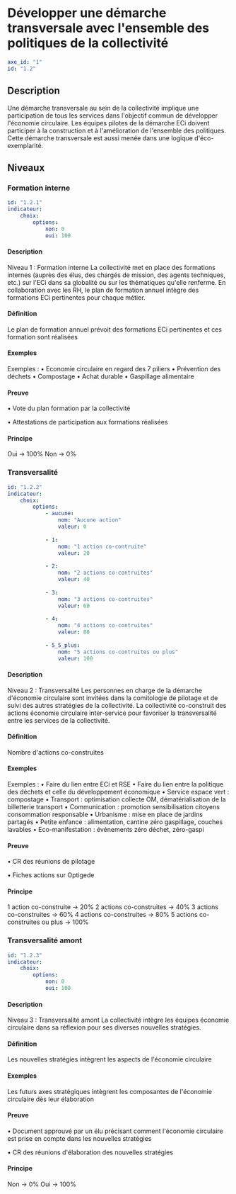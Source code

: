 # Développer une démarche transversale avec l'ensemble des politiques de la collectivité
```yaml
axe_id: "1"
id: "1.2"
```
## Description
Une démarche transversale au sein de la collectivité implique une participation de tous les services dans l'objectif commun de développer l'économie circulaire.
Les équipes pilotes de la démarche ECi doivent participer à la construction et à l'amélioration de l'ensemble des politiques.
Cette démarche transversale est aussi menée dans une logique d'éco-exemplarité.

## Niveaux
### Formation interne
```yaml
id: "1.2.1"
indicateur: 
    choix: 
        options: 
            non: 0
            oui: 100
```

#### Description
Niveau 1 : Formation interne
La collectivité met en place des formations internes (auprès des élus, des chargés de mission, des agents techniques, etc.) sur l'ECi dans sa globalité ou sur les thématiques qu'elle renferme.
En collaboration avec les RH, le plan de formation annuel intègre des formations ECi pertinentes pour chaque métier.

#### Définition
Le plan de formation annuel prévoit des formations ECi pertinentes et ces formation sont réalisées

#### Exemples

Exemples :
• Economie circulaire en regard des 7 piliers
• Prévention des déchets
• Compostage
• Achat durable
• Gaspillage alimentaire

#### Preuve
• Vote du plan formation par la collectivité

• Attestations de participation aux formations réalisées

#### Principe
Oui → 100%
Non → 0%


### Transversalité
```yaml
id: "1.2.2"
indicateur: 
    choix: 
        options:         
            - aucune: 
                nom: "Aucune action"
                valeur: 0
        
            - 1: 
                nom: "1 action co-contruite"
                valeur: 20
        
            - 2: 
                nom: "2 actions co-contruites"
                valeur: 40
        
            - 3: 
                nom: "3 actions co-contruites"
                valeur: 60
        
            - 4: 
                nom: "4 actions co-contruites"
                valeur: 80
        
            - 5_5_plus: 
                nom: "5 actions co-contruites ou plus"
                valeur: 100
```

#### Description
Niveau 2 : Transversalité
Les personnes en charge de la démarche d'économie circulaire sont invitées dans la comitologie de pilotage et de suivi des autres stratégies de la collectivité.
La collectivité co-construit des actions économie circulaire inter-service pour favoriser la transversalité entre les services de la collectivité.

#### Définition
Nombre d'actions co-construites 

#### Exemples
Exemples :
• Faire du lien entre ECi et RSE
• Faire du lien entre la politique des déchets et celle du développement économique
• Service espace vert : compostage
• Transport : optimisation collecte OM, dématérialisation de la billetterie transport 
• Communication :  promotion sensibilisation citoyens consommation responsable
• Urbanisme : mise en place de jardins partagés
• Petite enfance : alimentation, cantine zéro gaspillage, couches lavables
• Eco-manifestation : événements zéro déchet, zéro-gaspi

#### Preuve
• CR des réunions de pilotage

• Fiches actions sur Optigede

#### Principe
1 action co-construite → 20%
2 actions co-construites → 40%
3 actions co-construites → 60%
4 actions co-construites → 80%
5 actions co-construites ou plus → 100%


### Transversalité amont
```yaml
id: "1.2.3"
indicateur: 
    choix: 
        options: 
            non: 0
            oui: 100
```

#### Description
Niveau 3 : Transversalité amont
La collectivité intègre les équipes économie circulaire dans sa réflexion pour ses diverses nouvelles stratégies. 

#### Définition
Les nouvelles stratégies intègrent les aspects de l'économie circulaire

#### Exemples
Les futurs axes stratégiques intègrent les composantes de l'économie circulaire dès leur élaboration

#### Preuve
• Document approuvé par un élu précisant comment l'économie circulaire est prise en compte dans les nouvelles stratégies

• CR des réunions d'élaboration des nouvelles stratégies


#### Principe
Non → 0%
Oui → 100%


